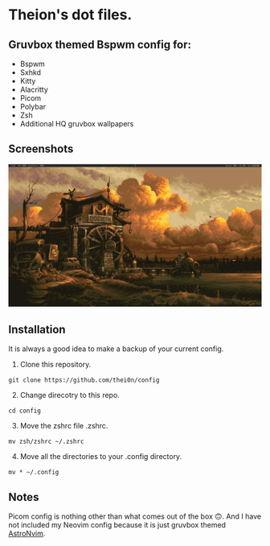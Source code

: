 # Theion's dot files.

## Gruvbox themed Bspwm config for:

* Bspwm
* Sxhkd
* Kitty
* Alacritty
* Picom
* Polybar
* Zsh
* Additional HQ gruvbox wallpapers

<!-- Image -->
## Screenshots
![Screenshot](dock.png)

## Installation
It is always a good idea to make a backup of your current config.

1. Clone this repository. 
```
git clone https://github.com/thei0n/config
```

2. Change direcotry to this repo.
```
cd config
```


3. Move the zshrc file .zshrc. 
```
mv zsh/zshrc ~/.zshrc

```

4. Move all the directories to your .config directory. 
```
mv * ~/.config

```

## Notes
Picom config is nothing other than what comes out of the box 🙃.
And I have not included my Neovim config because it is just gruvbox themed
[AstroNvim](https://github.com/AstroNvim/AstroNvim).
